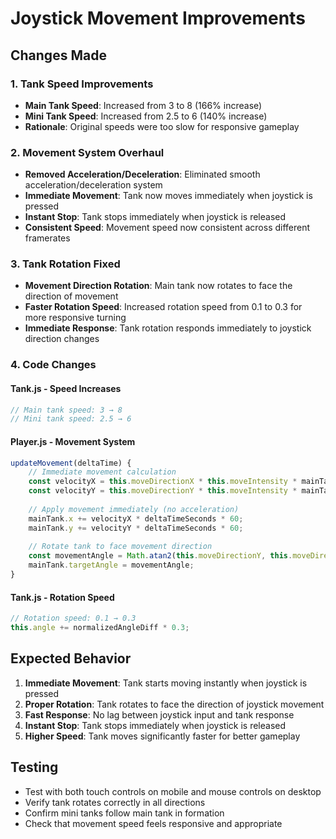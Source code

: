 # Joystick Movement Improvements

## Changes Made

### 1. Tank Speed Improvements
- **Main Tank Speed**: Increased from 3 to 8 (166% increase)
- **Mini Tank Speed**: Increased from 2.5 to 6 (140% increase)
- **Rationale**: Original speeds were too slow for responsive gameplay

### 2. Movement System Overhaul
- **Removed Acceleration/Deceleration**: Eliminated smooth acceleration/deceleration system
- **Immediate Movement**: Tank now moves immediately when joystick is pressed
- **Instant Stop**: Tank stops immediately when joystick is released
- **Consistent Speed**: Movement speed now consistent across different framerates

### 3. Tank Rotation Fixed
- **Movement Direction Rotation**: Main tank now rotates to face the direction of movement
- **Faster Rotation Speed**: Increased rotation speed from 0.1 to 0.3 for more responsive turning
- **Immediate Response**: Tank rotation responds immediately to joystick direction changes

### 4. Code Changes

#### Tank.js - Speed Increases
```javascript
// Main tank speed: 3 → 8
// Mini tank speed: 2.5 → 6
```

#### Player.js - Movement System
```javascript
updateMovement(deltaTime) {
    // Immediate movement calculation
    const velocityX = this.moveDirectionX * this.moveIntensity * mainTank.speed;
    const velocityY = this.moveDirectionY * this.moveIntensity * mainTank.speed;
    
    // Apply movement immediately (no acceleration)
    mainTank.x += velocityX * deltaTimeSeconds * 60;
    mainTank.y += velocityY * deltaTimeSeconds * 60;
    
    // Rotate tank to face movement direction
    const movementAngle = Math.atan2(this.moveDirectionY, this.moveDirectionX);
    mainTank.targetAngle = movementAngle;
}
```

#### Tank.js - Rotation Speed
```javascript
// Rotation speed: 0.1 → 0.3
this.angle += normalizedAngleDiff * 0.3;
```

## Expected Behavior
1. **Immediate Movement**: Tank starts moving instantly when joystick is pressed
2. **Proper Rotation**: Tank rotates to face the direction of joystick movement
3. **Fast Response**: No lag between joystick input and tank response
4. **Instant Stop**: Tank stops immediately when joystick is released
5. **Higher Speed**: Tank moves significantly faster for better gameplay

## Testing
- Test with both touch controls on mobile and mouse controls on desktop
- Verify tank rotates correctly in all directions
- Confirm mini tanks follow main tank in formation
- Check that movement speed feels responsive and appropriate